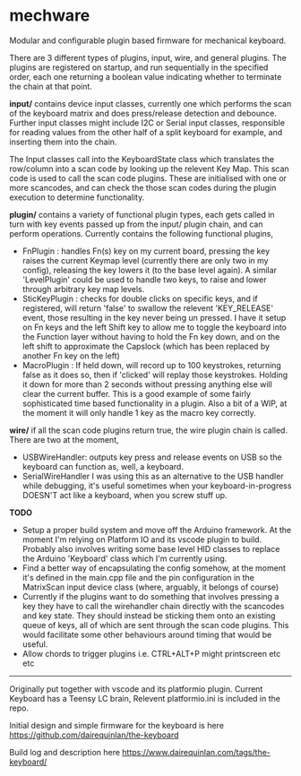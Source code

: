 # mechware
Modular and configurable plugin based firmware for mechanical keyboard.

There are 3 different types of plugins, input, wire, and general plugins. The plugins are registered on startup, and run sequentially in the specified order, each one returning a boolean value indicating whether to terminate the chain at that point.

**input/** contains device input classes, currently one which performs the scan of the keyboard matrix and does press/release detection and debounce. Further input classes might include I2C or Serial input classes, responsible for reading values from the other half of a split keyboard for example, and inserting them into the chain.

The Input classes call into the KeyboardState class which translates the row/column into a scan code by looking up the relevent Key Map. This scan code is used to call the scan code plugins. These are initialised with one or more scancodes, and can check the those scan codes during the plugin execution to determine functionality.

**plugin/** contains a variety of functional plugin types, each gets called in turn with key events passed up from the input/ plugin chain, and can perform operations. 
Currently contains the following functional plugins, 
* FnPlugin : handles Fn(s) key on my current board, pressing the key raises the current Keymap level (currently there are only two in my config), releasing the key lowers it (to the base level again). A similar 'LevelPlugin' could be used to handle two keys, to raise and lower through arbitrary key map levels.
* SticKeyPlugin : checks for double clicks on specific keys, and if registered, will return 'false' to swallow the relevent 'KEY_RELEASE' event, those resulting in the key never being un pressed. I have it setup on Fn keys and the left Shift key to allow me to toggle the keyboard into the Function layer without having to hold the Fn key down, and on the left shift to approximate the Capslock (which has been replaced by another Fn key on the left)
* MacroPlugin : If held down, will record up to 100 keystrokes, returning false as it does so, then if 'clicked' will replay those keystrokes. Holding it down for more than 2 seconds without pressing anything else will clear the current buffer. This is a good example of some fairly sophisticated time based functionality in a plugin. Also a bit of a WIP, at the moment it will only handle 1 key as the macro key correctly.

**wire/** if all the scan code plugins return true, the wire plugin chain is called. There are two at the moment, 
 * USBWireHandler: outputs key press and release events on USB so the keyboard can function as, well, a keyboard.
 * SerialWireHandler I was using this as an alternative to the USB handler while debugging, it's useful sometimes when your keyboard-in-progress DOESN'T act like a keyboard, when you screw stuff up.

**TODO** 
* Setup a proper build system and move off the Arduino framework. At the moment I'm relying on Platform IO and its vscode plugin to build. Probably also involves writing some base level HID classes to replace the Arduino 'Keyboard' class which I'm currently using.
* Find a better way of encapsulating the config somehow, at the moment it's defined in the main.cpp file and the pin configuration in the MatrixScan input device class (where, arguably, it belongs of course)
* Currently if the plugins want to do something that involves pressing a key they have to call the wirehandler chain directly with the scancodes and key state. They should instead be sticking them onto an existing queue of keys, all of which are sent through the scan code plugins. This would facilitate some other behaviours around timing that would be useful. 
* Allow chords to trigger plugins i.e. CTRL+ALT+P might printscreen etc etc

---

Originally put together with vscode and its platformio plugin. Current Keyboard has a Teensy LC brain, Relevent platformio.ini is included in the repo.

Initial design and simple firmware for the keyboard is here https://github.com/dairequinlan/the-keyboard 

Build log and description here https://www.dairequinlan.com/tags/the-keyboard/
